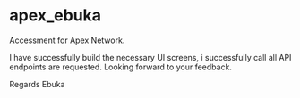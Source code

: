 # apex_ebuka

Accessment for Apex Network.

I have successfully build the necessary UI screens, i successfully call all API endpoints are requested.
Looking forward to your feedback.

Regards
Ebuka
